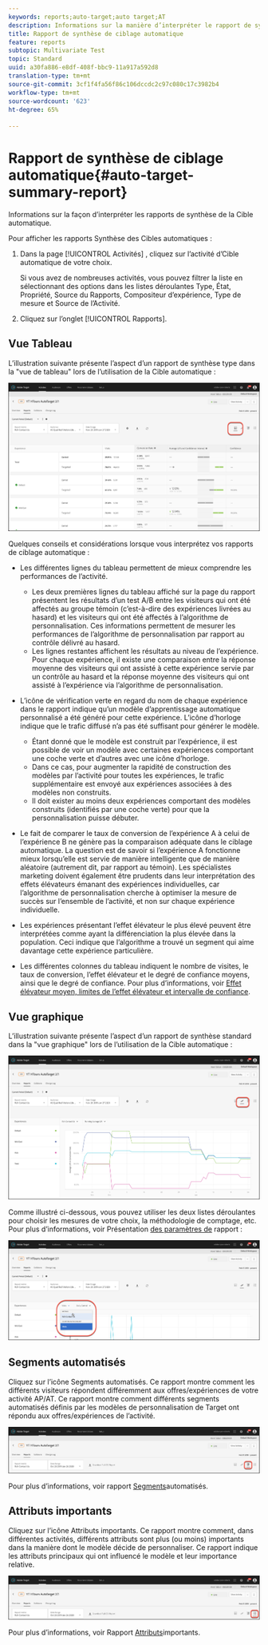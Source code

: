 ```yaml
---
keywords: reports;auto-target;auto target;AT
description: Informations sur la manière d’interpréter le rapport de synthèse de ciblage automatique.
title: Rapport de synthèse de ciblage automatique
feature: reports
subtopic: Multivariate Test
topic: Standard
uuid: a30fa886-e8df-408f-bbc9-11a917a592d8
translation-type: tm+mt
source-git-commit: 3cf1f4fa56f86c106dccdc2c97c080c17c3982b4
workflow-type: tm+mt
source-wordcount: '623'
ht-degree: 65%

---
```



# Rapport de synthèse de ciblage automatique{#auto-target-summary-report}

Informations sur la façon d’interpréter les rapports de synthèse de la Cible automatique.

Pour afficher les rapports Synthèse des Cibles automatiques :

1. Dans la page [!UICONTROL Activités] , cliquez sur l’activité d’Cible automatique de votre choix.

   Si vous avez de nombreuses activités, vous pouvez filtrer la liste en sélectionnant des options dans les listes déroulantes Type, État, Propriété, Source du Rapports, Compositeur d’expérience, Type de mesure et Source de l’Activité.

1. Cliquez sur l’onglet [!UICONTROL Rapports].

## Vue Tableau

L’illustration suivante présente l’aspect d’un rapport de synthèse type dans la &quot;vue de tableau&quot; lors de l’utilisation de la Cible automatique :

![Rapport de vue de tableau à Cible automatique](/help/c-reports/assets/at-table-view.png)

Quelques conseils et considérations lorsque vous interprétez vos rapports de ciblage automatique :

* Les différentes lignes du tableau permettent de mieux comprendre les performances de l’activité.

   * Les deux premières lignes du tableau affiché sur la page du rapport présentent les résultats d’un test A/B entre les visiteurs qui ont été affectés au groupe témoin (c’est-à-dire des expériences livrées au hasard) et les visiteurs qui ont été affectés à l’algorithme de personnalisation. Ces informations permettent de mesurer les performances de l’algorithme de personnalisation par rapport au contrôle délivré au hasard.
   * Les lignes restantes affichent les résultats au niveau de l’expérience. Pour chaque expérience, il existe une comparaison entre la réponse moyenne des visiteurs qui ont assisté à cette expérience servie par un contrôle au hasard et la réponse moyenne des visiteurs qui ont assisté à l’expérience via l’algorithme de personnalisation.

* L’icône de vérification verte en regard du nom de chaque expérience dans le rapport indique qu’un modèle d’apprentissage automatique personnalisé a été généré pour cette expérience. L’icône d’horloge indique que le trafic diffusé n’a pas été suffisant pour générer le modèle.

   * Étant donné que le modèle est construit par l’expérience, il est possible de voir un modèle avec certaines expériences comportant une coche verte et d’autres avec une icône d’horloge.
   * Dans ce cas, pour augmenter la rapidité de construction des modèles par l’activité pour toutes les expériences, le trafic supplémentaire est envoyé aux expériences associées à des modèles non construits.
   * Il doit exister au moins deux expériences comportant des modèles construits (identifiés par une coche verte) pour que la personnalisation puisse débuter.

* Le fait de comparer le taux de conversion de l’expérience A à celui de l’expérience B ne génère pas la comparaison adéquate dans le ciblage automatique. La question est de savoir si l’expérience A fonctionne mieux lorsqu’elle est servie de manière intelligente que de manière aléatoire (autrement dit, par rapport au témoin). Les spécialistes marketing doivent également être prudents dans leur interprétation des effets élévateurs émanant des expériences individuelles, car l’algorithme de personnalisation cherche à optimiser la mesure de succès sur l’ensemble de l’activité, et non sur chaque expérience individuelle.
* Les expériences présentant l’effet élévateur le plus élevé peuvent être interprétées comme ayant la différenciation la plus élevée dans la population. Ceci indique que l’algorithme a trouvé un segment qui aime davantage cette expérience particulière.
* Les différentes colonnes du tableau indiquent le nombre de visites, le taux de conversion, l’effet élévateur et le degré de confiance moyens, ainsi que le degré de confiance. Pour plus d’informations, voir [Effet élévateur moyen, limites de l’effet élévateur et intervalle de confiance](/help/c-reports/c-report-settings/average-lift-bounds-and-confidence-interval.md).

## Vue graphique

L’illustration suivante présente l’aspect d’un rapport de synthèse standard dans la &quot;vue graphique&quot; lors de l’utilisation de la Cible automatique :

![Rapport de vue de graphique à Cible automatique](/help/c-reports/assets/at-graph-view.png)

Comme illustré ci-dessous, vous pouvez utiliser les deux listes déroulantes pour choisir les mesures de votre choix, la méthodologie de comptage, etc. Pour plus d’informations, voir Présentation [des paramètres de](/help/c-reports/c-report-settings/report-settings.md) rapport :

![Rapport de vue de graphique à Cible automatique](/help/c-reports/assets/at-graph-view-2.png)

## Segments automatisés

Cliquez sur l’icône Segments automatisés. Ce rapport montre comment les différents visiteurs répondent différemment aux offres/expériences de votre activité AP/AT. Ce rapport montre comment différents segments automatisés définis par les modèles de personnalisation de Target ont répondu aux offres/expériences de l’activité.

![Icône Segments automatisés](/help/c-reports/assets/icon-automated-sements.png)

Pour plus d’informations, voir rapport [Segments](/help/c-reports/c-personalization-insights-reports/automated-segments-report.md)automatisés.

## Attributs importants

Cliquez sur l’icône Attributs importants. Ce rapport montre comment, dans différentes activités, différents attributs sont plus (ou moins) importants dans la manière dont le modèle décide de personnaliser. Ce rapport indique les attributs principaux qui ont influencé le modèle et leur importance relative.

![Icône des attributs importants](/help/c-reports/assets/icon-important-attributes.png)

Pour plus d’informations, voir Rapport [Attributs](/help/c-reports/c-personalization-insights-reports/important-attributes-report.md)importants.
